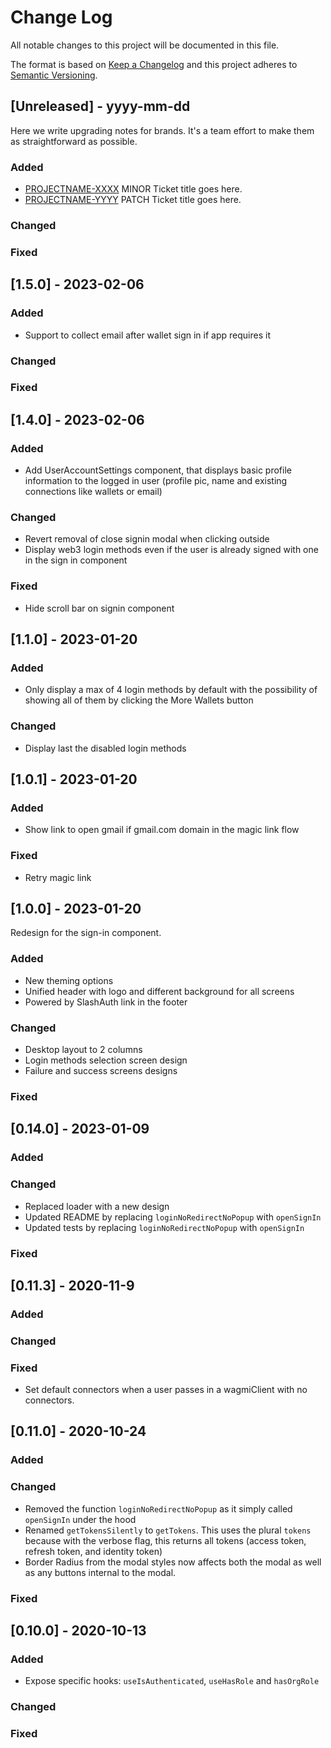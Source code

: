 # Change Log

All notable changes to this project will be documented in this file.

The format is based on [Keep a Changelog](http://keepachangelog.com/)
and this project adheres to [Semantic Versioning](http://semver.org/).

## [Unreleased] - yyyy-mm-dd

Here we write upgrading notes for brands. It's a team effort to make them as
straightforward as possible.

### Added

- [PROJECTNAME-XXXX](http://tickets.projectname.com/browse/PROJECTNAME-XXXX)
  MINOR Ticket title goes here.
- [PROJECTNAME-YYYY](http://tickets.projectname.com/browse/PROJECTNAME-YYYY)
  PATCH Ticket title goes here.

### Changed

### Fixed

## [1.5.0] - 2023-02-06

### Added

- Support to collect email after wallet sign in if app requires it

### Changed

### Fixed

## [1.4.0] - 2023-02-06

### Added

- Add UserAccountSettings component, that displays basic profile information to the logged in user (profile pic, name and existing connections like wallets or email)

### Changed

- Revert removal of close signin modal when clicking outside
- Display web3 login methods even if the user is already signed with one in the sign in component

### Fixed

- Hide scroll bar on signin component

## [1.1.0] - 2023-01-20

### Added

- Only display a max of 4 login methods by default with the possibility of showing all of them by clicking the More Wallets button

### Changed

- Display last the disabled login methods

## [1.0.1] - 2023-01-20

### Added

- Show link to open gmail if gmail.com domain in the magic link flow

### Fixed

- Retry magic link

## [1.0.0] - 2023-01-20

Redesign for the sign-in component.

### Added

- New theming options
- Unified header with logo and different background for all screens
- Powered by SlashAuth link in the footer

### Changed

- Desktop layout to 2 columns
- Login methods selection screen design
- Failure and success screens designs

### Fixed

## [0.14.0] - 2023-01-09

### Added

### Changed

- Replaced loader with a new design
- Updated README by replacing `loginNoRedirectNoPopup` with `openSignIn`
- Updated tests by replacing `loginNoRedirectNoPopup` with `openSignIn`

### Fixed

## [0.11.3] - 2020-11-9

### Added

### Changed

### Fixed

- Set default connectors when a user passes in a wagmiClient with no connectors.

## [0.11.0] - 2020-10-24

### Added

### Changed

- Removed the function `loginNoRedirectNoPopup` as it simply called `openSignIn` under the hood
- Renamed `getTokensSilently` to `getTokens`. This uses the plural `tokens` because with the verbose flag, this returns all tokens (access token, refresh token, and identity token)
- Border Radius from the modal styles now affects both the modal as well as any buttons internal to the modal.

### Fixed

## [0.10.0] - 2020-10-13

### Added

- Expose specific hooks: `useIsAuthenticated`, `useHasRole` and `hasOrgRole`

### Changed

### Fixed
